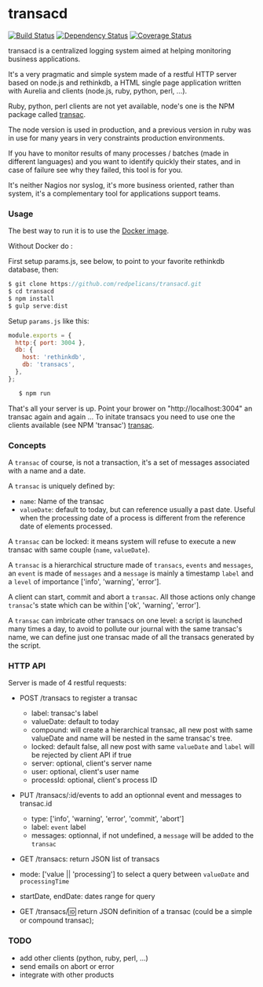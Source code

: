transacd
===============

[![Build Status](https://travis-ci.org/redpelicans/transacd.png)](https://travis-ci.org/redpelicans/transacd) 
[![Dependency Status](https://david-dm.org/redpelicans/transacd.png)](https://david-dm.org/redpelicans/transac) 
[![Coverage Status](https://coveralls.io/repos/redpelicans/transacd/badge.png?branch=transac2)](https://coveralls.io/r/redpelicans/transacd?branch=transac2)



transacd is a centralized  logging system aimed at helping monitoring business applications.

It's a very pragmatic and simple system made of a restful HTTP server based on node.js and rethinkdb, a HTML single page application written with Aurelia and clients (node.js, ruby, python, perl, ...).

Ruby, python, perl clients are not yet available, node's one is the NPM package called [transac](https://github.com/redpelicans/transac.git).

The node version is used in production, and a previous version in ruby was in use for many years in very constraints production environments.

If you have to monitor results of many processes / batches (made in different languages) and you want to identify quickly their states, and in case of failure see why they failed, this tool is for you.

It's neither Nagios nor syslog, it's more business oriented, rather than system, it's a complementary tool for applications support teams.
 

### Usage

The best way to run it is to use the [Docker image](https://github.com/redpelicans/transac-docker.git).

Without Docker do :

First setup params.js, see below, to point to your favorite rethinkdb database, then:

```javascript 
$ git clone https://github.com/redpelicans/transacd.git 
$ cd transacd
$ npm install
$ gulp serve:dist
```

Setup `params.js` like this:

```javascript 
module.exports = {
  http:{ port: 3004 },
  db: {
    host: 'rethinkdb',
    db: 'transacs',
  },
};
```
```javascript 
   $ npm run
```

That's all your server is up. Point your brower on "http://localhost:3004" an transac again and again ...
To initate transacs you need to use one the clients available (see NPM 'transac') [transac](https://github.com/redpelicans/transac.git).



### Concepts

A `transac` of course, is not a transaction, it's a set of messages associated with a name and a date.

A `transac` is uniquely defined by:
  * `name`: Name of the transac 
  * `valueDate`: default to today, but can reference usually a past date. Useful when the processing date of a process is different from the reference date of elements processed.

A `transac` can be locked: it means system will refuse to execute a new transac with same couple (`name`, `valueDate`).

A `transac` is a hierarchical structure made of `transacs`, `events` and `messages`, an `event` is made of `messages` and a `message` is mainly a timestamp `label` and a `level` of importance ['info', 'warning', 'error'].

A client can start, commit and abort a `transac`. All those actions only change `transac`'s state which can be within ['ok', 'warning', 'error'].

A `transac` can imbricate other transacs on one level: a script is launched many times a day, to avoid to pollute our journal with the same transac's name, we can define just one transac made of all the transacs generated by the script.


### HTTP API

Server is made of 4 restful requests:

* POST /transacs to register a transac
  * label: transac's label
  * valueDate: default to today
  * compound: will create a hierarchical transac, all new post with same valueDate and name will be nested in the same transac's tree.
  * locked: default false, all new post with same `valueDate` and `label` will be rejected by client API if true
  * server: optional, client's server name
  * user: optional, client's user name
  * processId: optional, client's process ID

* PUT /transacs/:id/events to add an optionnal event and messages to transac.id
  * type: ['info', 'warning', 'error', 'commit', 'abort']
  * label: `event` label
  * messages: optionnal, if not undefined, a `message` will be added to the `transac`

* GET /transacs: return JSON list of transacs
 * mode: ['value || 'processing'] to select a query between `valueDate` and `processingTime`
 * startDate, endDate: dates range for query

* GET /transacs/:id: return JSON definition of a transac (could be a simple or compound transac);

### TODO

* add other clients (python, ruby, perl, ...)
* send emails on abort or error
* integrate with other products
